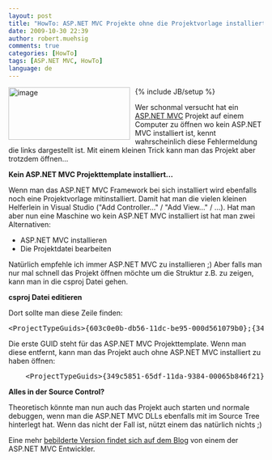 ```yaml
---
layout: post
title: "HowTo: ASP.NET MVC Projekte ohne die Projektvorlage installiert zu haben öffnen"
date: 2009-10-30 22:39
author: robert.muehsig
comments: true
categories: [HowTo]
tags: [ASP.NET MVC, HowTo]
language: de
---
```

{% include JB/setup %}
<a href="{{BASE_PATH}}/assets/wp-images-de/image850.png"><img style="border-top-width: 0px; border-left-width: 0px; border-bottom-width: 0px; margin: 0px 10px 0px 0px; border-right-width: 0px" height="104" alt="image" src="{{BASE_PATH}}/assets/wp-images-de/image_thumb35.png" width="240" align="left" border="0"></a>  <p>Wer schonmal versucht hat ein <a href="http://asp.net/mvc">ASP.NET MVC</a> Projekt auf einem Computer zu öffnen wo kein ASP.NET MVC installiert ist, kennt wahrscheinlich diese Fehlermeldung die links dargestellt ist. Mit einem kleinen Trick kann man das Projekt aber trotzdem öffnen...</p><p><strong>Kein ASP.NET MVC Projekttemplate installiert...</strong></p> <p>Wenn man das ASP.NET MVC Framework bei sich installiert wird ebenfalls noch eine Projektvorlage mitinstalliert. Damit hat man die vielen kleinen Helferlein in Visual Studio ("Add Controller..." / "Add View..." / ...). Hat man aber nun eine Maschine wo kein ASP.NET MVC installiert ist hat man zwei Alternativen:</p> <ul> <li>ASP.NET MVC installieren  <li>Die Projektdatei bearbeiten </li></ul> <p>Natürlich empfehle ich immer ASP.NET MVC zu installieren ;) Aber falls man nur mal schnell das Projekt öffnen möchte um die Struktur z.B. zu zeigen, kann man in die csproj Datei gehen.</p> <p><strong>csproj Datei editieren</strong></p> <p>Dort sollte man diese Zeile finden:</p> <div class="wlWriterSmartContent" id="scid:812469c5-0cb0-4c63-8c15-c81123a09de7:418c569f-c63d-41f2-9e85-205ba3e23c75" style="padding-right: 0px; display: inline; padding-left: 0px; float: none; padding-bottom: 0px; margin: 0px; padding-top: 0px"><pre name="code" class="c#">    &lt;ProjectTypeGuids&gt;{603c0e0b-db56-11dc-be95-000d561079b0};{349c5851-65df-11da-9384-00065b846f21};{fae04ec0-301f-11d3-bf4b-00c04f79efbc}&lt;/ProjectTypeGuids&gt;</pre></div>
<p>Die erste GUID steht für das ASP.NET MVC Projekttemplate. Wenn man diese entfernt, kann man das Projekt auch ohne ASP.NET MVC installiert zu haben öffnen:</p>
<div class="wlWriterSmartContent" id="scid:812469c5-0cb0-4c63-8c15-c81123a09de7:432d137d-86cf-4fd1-94f4-93948aee809b" style="padding-right: 0px; display: inline; padding-left: 0px; float: none; padding-bottom: 0px; margin: 0px; padding-top: 0px"><pre name="code" class="c#">    &lt;ProjectTypeGuids&gt;{349c5851-65df-11da-9384-00065b846f21};{fae04ec0-301f-11d3-bf4b-00c04f79efbc}&lt;/ProjectTypeGuids&gt;</pre></div>
<p><strong>Alles in der Source Control?</strong></p>
<p>Theoretisch könnte man nun auch das Projekt auch starten und normale debuggen, wenn man die ASP.NET MVC DLLs ebenfalls mit im Source Tree hinterlegt hat. Wenn das nicht der Fall ist, nützt einem das natürlich nichts ;)</p>
<p>Eine mehr <a href="http://weblogs.asp.net/leftslipper/archive/2009/01/20/opening-an-asp-net-mvc-project-without-having-asp-net-mvc-installed-the-project-type-is-not-supported-by-this-installation.aspx">bebilderte Version findet sich auf dem Blog</a> von einem der ASP.NET MVC Entwickler.</p>
